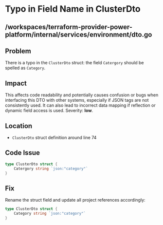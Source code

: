 # Typo in Field Name in ClusterDto

## /workspaces/terraform-provider-power-platform/internal/services/environment/dto.go

## Problem

There is a typo in the `ClusterDto` struct: the field `Catergory` should be spelled as `Category`. 

## Impact

This affects code readability and potentially causes confusion or bugs when interfacing this DTO with other systems, especially if JSON tags are not consistently used. It can also lead to incorrect data mapping if reflection or dynamic field access is used. Severity: **low**.

## Location

- `ClusterDto` struct definition around line 74

## Code Issue

```go
type ClusterDto struct {
    Catergory string `json:"category"`
}
```

## Fix

Rename the struct field and update all project references accordingly:

```go
type ClusterDto struct {
    Category string `json:"category"`
}
```
